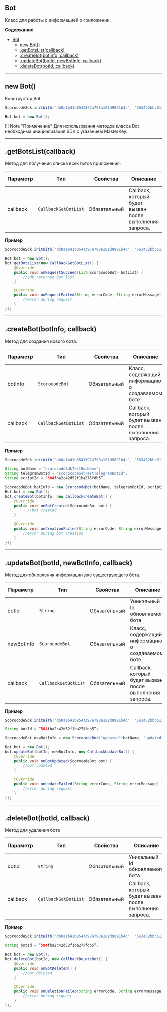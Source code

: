 <a name="Bot"></a>

## Bot
Класс для работы с информацией о приложении.

**Содержание**

* [Bot](#Bot)
    * [new Bot()](#Bot_new)
    * [.getBotsList(callback)](#Bot+getBotsList)
    * [.createBot(botInfo, callback)](#Bot+createBot)
    * [.updateBot(botId, newBotInfo, callback)](#Bot+updateBot)
    * [.deleteBot(botId, callback)](#Bot+deleteBot)


------------------------------------------------------------------------

<a name="Bot_new"></a>

## new Bot()

Конструктор Bot

```Java
ScorocodeSdk.initWith("db8a1b41b8543397a798a181d9891b4c", "563452bbc611d8106d5da767365897de", "28f06b89b62165c33de55265166d8781", null, null, null, null);

Bot bot = new Bot();
```

!!! Note "Примечание"
    Для использования методов класса Bot необходима инициализация SDK с указанием MasterKey.

------------------------------------------------------------------------

<a name="Bot+getBotsList"></a>

## .getBotsList(callback)

Метод для получения списка всех ботов приложения.

| Параметр | Тип | 	Свойства	| Описание |	Пример значения |
| --- | --- | --- | --- | --- |
| callback | `CallbackGetBotList` | Обязательный | Callback, который будет вызван после выполнения запроса. | см. пример ниже |

**Пример**

```Java
ScorocodeSdk.initWith("db8a1b41b8543397a798a181d9891b4c", "563452bbc611d8106d5da767365897de", "28f06b89b62165c33de55265166d8781", null, null, null, null);

Bot bot = new Bot();
bot.getBotsList(new CallbackGetBotList() {
    @Override
    public void onRequestSucceed(List<ScorocodeBot> botList) {
        //sdk returned bot list
    }

    @Override
    public void onRequestFailed(String errorCode, String errorMessage) {
        //error during request
    }
});
```

------------------------------------------------------------------------


<a name="Bot+createBot"></a>

## .createBot(botInfo, callback)

Метод для создания нового бота.

| Параметр | Тип |  Свойства    | Описание |    Пример значения |
| --- | --- | --- | --- | --- |
| botInfo | `ScorocodeBot` | Обязательный | Класс, содержащий информацию о создаваемом боте | см. пример ниже |
| callback | `CallbackGetBotList` | Обязательный | Callback, который будет вызван после выполнения запроса. | см. пример ниже |

**Пример**

```Java
ScorocodeSdk.initWith("db8a1b41b8543397a798a181d9891b4c", "563452bbc611d8106d5da767365897de", "28f06b89b62165c33de55265166d8781", null, null, null, null);

String botName = "scorocodeSdkTestBotName";
String telegramBotId = "scorocodeSdkTestTelegramBotId";
String scriptId = “584fba2c42d52f1ba275fdb5”;

ScorocodeBot botInfo = new ScorocodeBot(botName, telegramBotId, scriptId, false);
Bot bot = new Bot();
bot.createBot(botInfo, new CallbackCreateBot() {
    @Override
    public void onBotCreated(ScorocodeBot bot) {
          //bot created
    }

    @Override
    public void onCreationFailed(String errorCode, String errorMessage) {
        //error during bot creation        
    }
});

```
------------------------------------------------------------------------
<a name="Bot+updateBot"></a>


## .updateBot(botId, newBotInfo, callback)

Метод для обновления информации уже существующего бота.

| Параметр | Тип |  Свойства    | Описание |    Пример значения |
| --- | --- | --- | --- | --- |
| botId | `String` | Обязательный | Уникальный Id обновляемого бота  | см. пример ниже |
| newBotInfo | `ScorocodeBot` | Обязательный | Класс, содержащий информацию о создаваемом боте | см. пример ниже |
| callback | `CallbackGetBotList` | Обязательный | Callback, который будет вызван после выполнения запроса. | см. пример ниже |

**Пример**

```Java
ScorocodeSdk.initWith("db8a1b41b8543397a798a181d9891b4c", "563452bbc611d8106d5da767365897de", "28f06b89b62165c33de55265166d8781", null, null, null, null);

String botId = “584fba2c42d52f1ba275fdb5”;

ScorocodeBot newBotInfo = new ScorocodeBot("updated"+botName, "updated"+ telegramBotId, scriptId, false);

Bot bot = new Bot();
bot.updateBot(botId, newBotInfo, new CallbackUpdateBot() {
    @Override
    public void onBotUpdated(ScorocodeBot bot) {
        //bot updated
    }

    @Override
    public void onUpdateFailed(String errorCode, String errorMessage) {
        //error during request
    }
});
```
------------------------------------------------------------------------

<a name="Bot+deleteBot"></a>

## .deleteBot(botId, callback)

Метод для удаления бота

| Параметр | Тип |  Свойства    | Описание |    Пример значения |
| --- | --- | --- | --- | --- |
| botId | `String` | Обязательный | Уникальный Id обновляемого бота  | см. пример ниже |
| callback | `CallbackGetBotList` | Обязательный | Callback, который будет вызван после выполнения запроса. | см. пример ниже |

**Пример**

```Java
ScorocodeSdk.initWith("db8a1b41b8543397a798a181d9891b4c", "563452bbc611d8106d5da767365897de", "28f06b89b62165c33de55265166d8781", null, null, null, null);

String botId = “584fba2c42d52f1ba275fdb5”;

Bot bot = new Bot();
bot.deleteBot(botId, new CallbackDeleteBot() {
    @Override
    public void onBotDeleted() {
        //bot deleted
    }

    @Override
    public void onDeletionFailed(String errorCode, String errorMessage) {
        //error during request
    }
});
```
